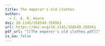 ```yaml
---
title: The emperor's old clothes
author:
  - C. A. R. Hoare
doi: 10.1145/358549.358561
url: https://doi.org/10.1145/358549.358561
pdf_url: "[[The emperor's old clothes.pdf]]"
is_oa: false
---
```

